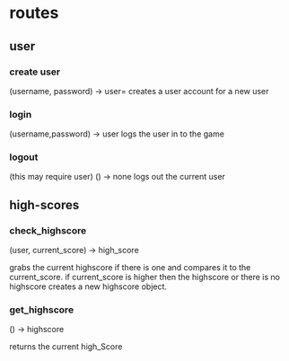 # routes

## user

### create user

(username, password) -> user=
creates a user account for a new user

### login

(username,password) -> user
logs the user in to the game

### logout

(this may require user)
() -> none
logs out the current user

## high-scores

### check_highscore

(user, current_score) -> high_score

grabs the current highscore if there is one and compares it to the current_score. if current_score is higher then the highscore or there is no highscore creates a new highscore object.

### get_highscore

() -> highscore

returns the current high_Score
